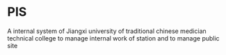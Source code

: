PIS
===

A internal system of Jiangxi university of traditional chinese medician technical college to manage internal work of station and to manage public site
